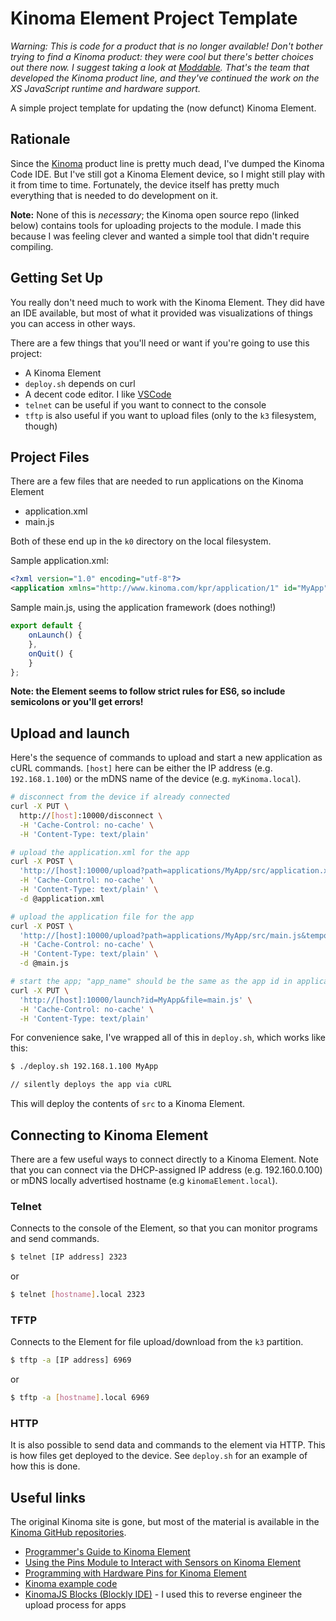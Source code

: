 # Kinoma Element Project Template

_Warning: This is code for a product that is no longer available! Don't bother trying to find a Kinoma product: they were cool but there's better choices out there now. I suggest taking a look at [Moddable](http://moddable.com). That's the team that developed the Kinoma product line, and they've continued the work on the XS JavaScript runtime and hardware support._

A simple project template for updating the (now defunct) Kinoma Element.

## Rationale

Since the [Kinoma](https://kinoma.com) product line is pretty much dead, I've dumped the Kinoma Code IDE. But I've still got a Kinoma Element device, so I might still play with it from time to time. Fortunately, the device itself has pretty much everything that is needed to do development on it.

**Note:** None of this is *necessary*; the Kinoma open source repo (linked below) contains tools for uploading projects to the module. I made this because I was feeling clever and wanted a simple tool that didn't require compiling.

## Getting Set Up

You really don't need much to work with the Kinoma Element. They did have an IDE available, but most of what it provided was visualizations of things you can access in other ways.

There are a few things that you'll need or want if you're going to use this project:

- A Kinoma Element
- `deploy.sh` depends on curl
- A decent code editor. I like [VSCode](https://code.visualstudio.com)
- `telnet` can be useful if you want to connect to the console
- `tftp` is also useful if you want to upload files (only to the `k3` filesystem, though)

## Project Files

There are a few files that are needed to run applications on the Kinoma Element

- application.xml
- main.js

Both of these end up in the `k0` directory on the local filesystem.

Sample application.xml:

```xml
<?xml version="1.0" encoding="utf-8"?>
<application xmlns="http://www.kinoma.com/kpr/application/1" id="MyApp" program="src/main" title="MyApp"></application>
```

Sample main.js, using the application framework (does nothing!)

```js
export default {
    onLaunch() {
    },
    onQuit() {
    }
};
```

**Note: the Element seems to follow strict rules for ES6, so include semicolons or you'll get errors!**

## Upload and launch

Here's the sequence of commands to upload and start a new application as cURL commands. `[host]` here can be either the IP address (e.g. `192.168.1.100`) or the mDNS name of the device (e.g. `myKinoma.local`).

```sh
# disconnect from the device if already connected
curl -X PUT \
  http://[host]:10000/disconnect \
  -H 'Cache-Control: no-cache' \
  -H 'Content-Type: text/plain'

# upload the application.xml for the app
curl -X POST \
  'http://[host]:10000/upload?path=applications/MyApp/src/application.xml&temporary=false' \
  -H 'Cache-Control: no-cache' \
  -H 'Content-Type: text/plain' \
  -d @application.xml

# upload the application file for the app
curl -X POST \
  'http://[host]:10000/upload?path=applications/MyApp/src/main.js&temporary=false' \
  -H 'Cache-Control: no-cache' \
  -H 'Content-Type: text/plain' \
  -d @main.js

# start the app; "app_name" should be the same as the app id in application.xml
curl -X PUT \
  'http://[host]:10000/launch?id=MyApp&file=main.js' \
  -H 'Cache-Control: no-cache' \
  -H 'Content-Type: text/plain'
```

For convenience sake, I've wrapped all of this in `deploy.sh`, which works like this:

```sh
$ ./deploy.sh 192.168.1.100 MyApp

// silently deploys the app via cURL
```

This will deploy the contents of `src` to a Kinoma Element.

## Connecting to Kinoma Element

There are a few useful ways to connect directly to a Kinoma Element. Note that you can connect via the DHCP-assigned IP address (e.g. 192.160.0.100) or mDNS locally advertised hostname (e.g `kinomaElement.local`).

### Telnet

Connects to the console of the Element, so that you can monitor programs and send commands.

```sh
$ telnet [IP address] 2323
```

or 

```sh
$ telnet [hostname].local 2323
```

### TFTP

Connects to the Element for file upload/download from the `k3` partition.

```sh
$ tftp -a [IP address] 6969
```

or

```sh
$ tftp -a [hostname].local 6969
```

### HTTP

It is also possible to send data and commands to the element via HTTP. This is how files get deployed to the device. See `deploy.sh` for an example of how this is done.

## Useful links

The original Kinoma site is gone, but most of the material is available in the [Kinoma GitHub repositories](https://github.com/Kinoma/).

- [Programmer's Guide to Kinoma Element](https://github.com/Kinoma/kinomajs/blob/master/xs6/xsedit/features/documentation/docs/element/element.md)
- [Using the Pins Module to Interact with Sensors on Kinoma Element](https://github.com/Kinoma/kinomajs/blob/master/xs6/xsedit/features/documentation/docs/element-pins-module/element-pins-module.md)
- [Programming with Hardware Pins for Kinoma Element](https://github.com/Kinoma/kinomajs/blob/master/xs6/xsedit/features/documentation/docs/element-bll/element-bll.md)
- [Kinoma example code](https://github.com/Kinoma/KPR-examples)
- [KinomaJS Blocks (Blockly IDE)](https://kinomajsblocks.appspot.com/static/index.html#) - I used this to reverse engineer the upload process for apps
